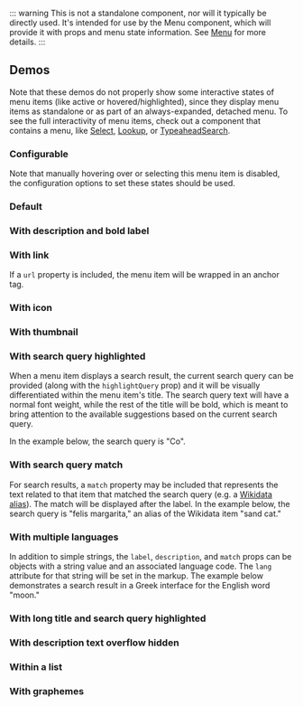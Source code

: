 <script setup>
import { CdxMenuItem } from '@wikimedia/codex';
import MenuItemDefault from '@/../component-demos/menu-item/examples/MenuItemDefault.vue';
import MenuItemWithDescription from '@/../component-demos/menu-item/examples/MenuItemWithDescription.vue';
import MenuItemWithUrl from '@/../component-demos/menu-item/examples/MenuItemWithUrl.vue';
import MenuItemWithThumbnail from '@/../component-demos/menu-item/examples/MenuItemWithThumbnail.vue';
import MenuItemWithIcon from '@/../component-demos/menu-item/examples/MenuItemWithIcon.vue';
import MenuItemHighlightQuery from '@/../component-demos/menu-item/examples/MenuItemHighlightQuery.vue';
import MenuItemWithMatch from '@/../component-demos/menu-item/examples/MenuItemWithMatch.vue';
import MenuItemMultipleLangs from '@/../component-demos/menu-item/examples/MenuItemMultipleLangs.vue';
import MenuItemLongText from '@/../component-demos/menu-item/examples/MenuItemLongText.vue';
import MenuItemHideOverflow from '@/../component-demos/menu-item/examples/MenuItemHideOverflow.vue';
import MenuItems from '@/../component-demos/menu-item/examples/MenuItems.vue';
import MenuItemsGraphemes from '@/../component-demos/menu-item/examples/MenuItemsGraphemes.vue';

const controlsConfig = [
	{
		name: 'disabled',
		type: 'boolean'
	},
	{
		name: 'selected',
		type: 'boolean'
	},
	{
		name: 'active',
		type: 'boolean'
	},
	{
		name: 'highlighted',
		type: 'boolean'
	},
	{
		name: 'label',
		type: 'text',
		initial: 'Item label'
	},
	{
		name: 'match',
		type: 'text'
	},
	{
		name: 'icon',
		type: 'icon',
		initial: 'cdxIconGlobe'
	},
	{
		name: 'description',
		type: 'text',
		initial: 'Description text'
	},
	{
		name: 'searchQuery',
		type: 'text'
	},
	{
		name: 'boldLabel',
		type: 'boolean'
	},
	{
		name: 'hideDescriptionOverflow',
		type: 'boolean'
	}
];
</script>

::: warning
This is not a standalone component, nor will it typically be directly used. It's intended for use
by the Menu component, which will provide it with props and menu state information. See
[Menu](./menu) for more details.
:::

## Demos

Note that these demos do not properly show some interactive states of menu items (like active or
hovered/highlighted), since they display menu items as standalone or as part of an always-expanded,
detached menu. To see the full interactivity of menu items, check out a component that contains a
menu, like [Select](./select), [Lookup](./lookup), or [TypeaheadSearch](./typeahead-search).

### Configurable

Note that manually hovering over or selecting this menu item is disabled, the configuration options
to set these states should be used.

<cdx-demo-wrapper :controls-config="controlsConfig" :show-generated-code="true">
<template v-slot:demo="{ propValues }">
<cdx-menu-item v-bind="propValues" id="cdx-demo-menu-item-configurable" value=""></cdx-menu-item>
</template>
</cdx-demo-wrapper>

### Default

<cdx-demo-wrapper>
<template v-slot:demo>
<MenuItemDefault />
</template>
<template v-slot:code>

<<< @/../component-demos/menu-item/examples/MenuItemDefault.vue

</template>
</cdx-demo-wrapper>

### With description and bold label

<cdx-demo-wrapper>
<template v-slot:demo>
<MenuItemWithDescription />
</template>
<template v-slot:code>

<<< @/../component-demos/menu-item/examples/MenuItemWithDescription.vue

</template>
</cdx-demo-wrapper>

### With link

If a `url` property is included, the menu item will be wrapped in an anchor tag.

<cdx-demo-wrapper>
<template v-slot:demo>
<MenuItemWithUrl />
</template>
<template v-slot:code>

<<< @/../component-demos/menu-item/examples/MenuItemWithUrl.vue

</template>
</cdx-demo-wrapper>

### With icon

<cdx-demo-wrapper>
<template v-slot:demo>
<MenuItemWithIcon />
</template>
<template v-slot:code>

<<< @/../component-demos/menu-item/examples/MenuItemWithIcon.vue

</template>
</cdx-demo-wrapper>

### With thumbnail

<cdx-demo-wrapper>
<template v-slot:demo>
<MenuItemWithThumbnail />
</template>
<template v-slot:code>

<<< @/../component-demos/menu-item/examples/MenuItemWithThumbnail.vue

</template>
</cdx-demo-wrapper>

### With search query highlighted

When a menu item displays a search result, the current search query can be provided (along with the
`highlightQuery` prop) and it will be visually differentiated within the menu item's title. The
search query text will have a normal font weight, while the rest of the title will be bold,
which is meant to bring attention to the available suggestions based on the current search query.

In the example below, the search query is "Co".

<cdx-demo-wrapper>
<template v-slot:demo>
<MenuItemHighlightQuery />
</template>
<template v-slot:code>

<<< @/../component-demos/menu-item/examples/MenuItemHighlightQuery.vue

</template>
</cdx-demo-wrapper>

### With search query match

For search results, a `match` property may be included that represents the text related to that item
that matched the search query (e.g. a [Wikidata alias](https://www.wikidata.org/wiki/Help:Aliases)).
The match will be displayed after the label. In the example below, the search query is "felis
margarita," an alias of the Wikidata item "sand cat."

<cdx-demo-wrapper>
<template v-slot:demo>
<MenuItemWithMatch />
</template>
<template v-slot:code>

<<< @/../component-demos/menu-item/examples/MenuItemWithMatch.vue

</template>
</cdx-demo-wrapper>

### With multiple languages

In addition to simple strings, the `label`, `description`, and `match` props can be objects with
a string value and an associated language code. The `lang` attribute for that string will be set in
the markup. The example below demonstrates a search result in a Greek interface for the English word
"moon."

<cdx-demo-wrapper>
<template v-slot:demo>
<MenuItemMultipleLangs />
</template>
<template v-slot:code>

<<< @/../component-demos/menu-item/examples/MenuItemMultipleLangs.vue

</template>
</cdx-demo-wrapper>

### With long title and search query highlighted

<cdx-demo-wrapper>
<template v-slot:demo>
<MenuItemLongText />
</template>
<template v-slot:code>

<<< @/../component-demos/menu-item/examples/MenuItemLongText.vue

</template>
</cdx-demo-wrapper>

### With description text overflow hidden

<cdx-demo-wrapper>
<template v-slot:demo>
<MenuItemHideOverflow />
</template>
<template v-slot:code>

<<< @/../component-demos/menu-item/examples/MenuItemHideOverflow.vue

</template>
</cdx-demo-wrapper>

### Within a list

<cdx-demo-wrapper>
<template v-slot:demo>
<MenuItems />
</template>
<template v-slot:code>

<<< @/../component-demos/menu-item/examples/MenuItems.vue

</template>
</cdx-demo-wrapper>

### With graphemes

<cdx-demo-wrapper>
<template v-slot:demo>
<MenuItemsGraphemes />
</template>
<template v-slot:code>

<<< @/../component-demos/menu-item/examples/MenuItemsGraphemes.vue

</template>
</cdx-demo-wrapper>

<style lang="less" scoped>
// Menus in this demo aren't absolutely positioned relative to something else.
// Target .cdx-demo-wrapper__demo-pane instead of .cdx-demo-wrapper to avoid also applying this
// rule to the menu in the icon picker in the wrapper's controls
/* stylelint-disable-next-line selector-class-pattern */
.cdx-demo-wrapper :deep( .cdx-demo-wrapper__demo-pane .cdx-menu ) {
	position: static;
	box-shadow: none;
}

// Disable manual hover/select/etc. for the configurable demo
/* stylelint-disable-next-line selector-max-id */
#cdx-demo-menu-item-configurable {
	pointer-events: none;
}
</style>
